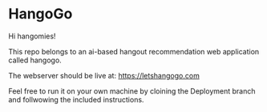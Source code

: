 # HangoGo
Hi hangomies!

This repo belongs to an ai-based hangout recommendation web application called hangogo.

The webserver should be live at: https://letshangogo.com

Feel free to run it on your own machine by cloining the Deployment branch and follwowing the included instructions.

